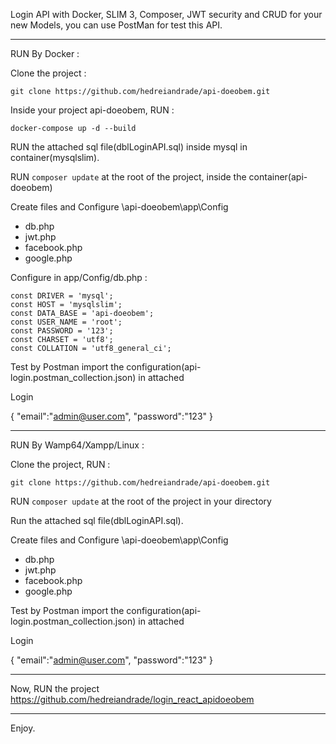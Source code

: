 Login API with Docker, SLIM 3, Composer, JWT security and CRUD for your new Models, you can use PostMan for test this API.

---------------------------------------------------------------------------------------------

RUN By Docker : 

Clone the project :

```
git clone https://github.com/hedreiandrade/api-doeobem.git
```

Inside your project api-doeobem, RUN :

```
docker-compose up -d --build
```

RUN the attached sql file(dblLoginAPI.sql) inside mysql in container(mysqlslim).

RUN ```composer update``` at the root of the project, inside the container(api-doeobem)

Create files and Configure \api-doeobem\app\Config
- db.php
- jwt.php
- facebook.php
- google.php

Configure in app/Config/db.php :

	const DRIVER = 'mysql';
	const HOST = 'mysqlslim';
	const DATA_BASE = 'api-doeobem';
	const USER_NAME = 'root';
	const PASSWORD = '123';
	const CHARSET = 'utf8';
	const COLLATION = 'utf8_general_ci';

Test by Postman import the configuration(api-login.postman_collection.json) in attached

Login

{
	"email":"admin@user.com",
	"password":"123"
}

---------------------------------------------------------------------------------------------

RUN By Wamp64/Xampp/Linux :

Clone the project, RUN :

```
git clone https://github.com/hedreiandrade/api-doeobem.git 
```

RUN ```composer update``` at the root of the project in your directory

Run the attached sql file(dblLoginAPI.sql).

Create files and Configure \api-doeobem\app\Config
- db.php
- jwt.php
- facebook.php
- google.php

Test by Postman import the configuration(api-login.postman_collection.json) in attached

Login

{
	"email":"admin@user.com",
	"password":"123"
}

---------------------------------------------------------------------------------------------

Now, RUN the project https://github.com/hedreiandrade/login_react_apidoeobem

---------------------------------------------------------------------------------------------

Enjoy.
